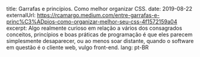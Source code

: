 title: Garrafas e princípios. Como melhor organizar CSS.
date: 2019-08-22
externalUrl: https://rcamargo.medium.com/entre-garrafas-e-princ%C3%ADpios-como-organizar-melhor-seu-css-4f1572159a04
excerpt: Algo realmente curioso em relação a vários dos consagrados conceitos, princípios e boas práticas de programação é que eles parecem simplesmente desaparecer, ou ao menos soar distante, quando o software em questão é o cliente web, vulgo front-end.
lang: pt-BR
